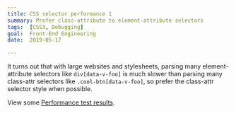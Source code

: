 ```yaml
---
title: CSS selector performance 1
summary: Prefer class-attribute to element-attribute selectors
tags:  [CSS3, Debugging]
goal:  Front-End Engineering
date:  2019-05-17

---
```


It turns out that with large websites and stylesheets, parsing many
element-attribute selectors like `div[data-v-foo]` is much slower than
parsing many class-attr selectors like `.cool-btn[data-v-foo]`, so
prefer the class-attr selector style when possible.

View some [Performance test results][perf].

[perf]: http://stevesouders.com/efws/css-selectors/csscreate.php?n=1000&sel=a[href]&body=background%3A+%23CFD&ne=1000
